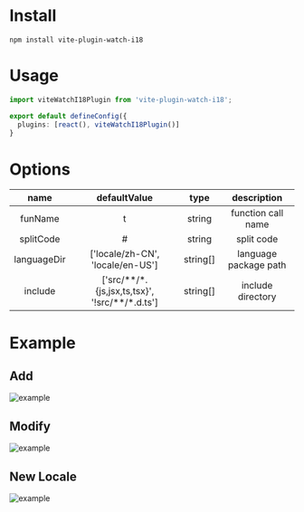# Install

```
npm install vite-plugin-watch-i18
```

# Usage

```typescript
import viteWatchI18Plugin from 'vite-plugin-watch-i18';

export default defineConfig({
  plugins: [react(), viteWatchI18Plugin()]
}
```

# Options

| name | defaultValue | type | description |
| :-: | :-: | :-: | :-: |
| funName | t | string | function call name |
| splitCode | # | string | split code |
| languageDir | ['locale/zh-CN', 'locale/en-US'] | string[] | language package path |
| include | ['src/\*\*/\*.{js,jsx,ts,tsx}', '!src/\*\*/\*.d.ts'] | string[] | include directory |

# Example

## Add

![example](https://raw.githubusercontent.com/LZS911/vite-plugin-watch-i18/main/src/example/add.gif)

## Modify

![example](https://raw.githubusercontent.com/LZS911/vite-plugin-watch-i18/main/src/example/modify.gif)

## New Locale

![example](https://raw.githubusercontent.com/LZS911/vite-plugin-watch-i18/main/src/example/new.gif)
